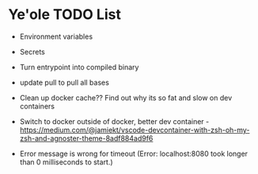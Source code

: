# Ye'ole TODO List

- Environment variables

- Secrets

- Turn entrypoint into compiled binary

- update pull to pull all bases

- Clean up docker cache?? Find out why its so fat and slow on dev containers

- Switch to docker outside of docker, better dev container - https://medium.com/@jamiekt/vscode-devcontainer-with-zsh-oh-my-zsh-and-agnoster-theme-8adf884ad9f6

- Error message is wrong for timeout (Error: localhost:8080 took longer than 0 milliseconds to start.)
